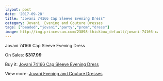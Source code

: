 ```yaml
---
layout: post
date: '2017-09-28'
title: "Jovani 74166 Cap Sleeve Evening Dress"
category: Jovani  Evening and Couture Dresses
tags: ["beaded","jovani","party","prom","dress"]
image: http://img.princessan.com/23898-thickbox_default/jovani-74166-cap-sleeve-evening-dress.jpg
---
```

Jovani 74166 Cap Sleeve Evening Dress

On Sales: **$317.99**
<a href="https://www.princessan.com/en/10976-jovani-74166-cap-sleeve-evening-dress.html"><amp-img layout="responsive" width="600" height="600" src="//img.princessan.com/23898-thickbox_default/jovani-74166-cap-sleeve-evening-dress.jpg" alt="Jovani 74166 Cap Sleeve Evening Dress 0" /></a>

Buy it: [Jovani 74166 Cap Sleeve Evening Dress](https://www.princessan.com/en/10976-jovani-74166-cap-sleeve-evening-dress.html "Jovani 74166 Cap Sleeve Evening Dress")

View more: [Jovani  Evening and Couture Dresses](https://www.princessan.com/en/83- "Jovani  Evening and Couture Dresses")